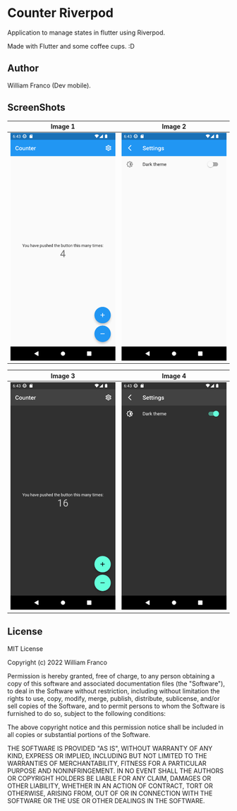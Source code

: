 # Counter Riverpod

Application to manage states in flutter using Riverpod.

Made with Flutter and some coffee cups. :D

## Author

William Franco (Dev mobile).

## ScreenShots

| Image 1 | Image 2 |
|----------|----------|
| ![example](screenshots/screen-1.png) | ![example](screenshots/screen-2.png) |

| Image 3 | Image 4 |
|----------|----------|
| ![example](screenshots/screen-3.png) | ![example](screenshots/screen-4.png) |

## License

MIT License

Copyright (c) 2022 William Franco

Permission is hereby granted, free of charge, to any person obtaining a copy
of this software and associated documentation files (the "Software"), to deal
in the Software without restriction, including without limitation the rights
to use, copy, modify, merge, publish, distribute, sublicense, and/or sell
copies of the Software, and to permit persons to whom the Software is
furnished to do so, subject to the following conditions:

The above copyright notice and this permission notice shall be included in all
copies or substantial portions of the Software.

THE SOFTWARE IS PROVIDED "AS IS", WITHOUT WARRANTY OF ANY KIND, EXPRESS OR
IMPLIED, INCLUDING BUT NOT LIMITED TO THE WARRANTIES OF MERCHANTABILITY,
FITNESS FOR A PARTICULAR PURPOSE AND NONINFRINGEMENT. IN NO EVENT SHALL THE
AUTHORS OR COPYRIGHT HOLDERS BE LIABLE FOR ANY CLAIM, DAMAGES OR OTHER
LIABILITY, WHETHER IN AN ACTION OF CONTRACT, TORT OR OTHERWISE, ARISING FROM,
OUT OF OR IN CONNECTION WITH THE SOFTWARE OR THE USE OR OTHER DEALINGS IN THE
SOFTWARE.
